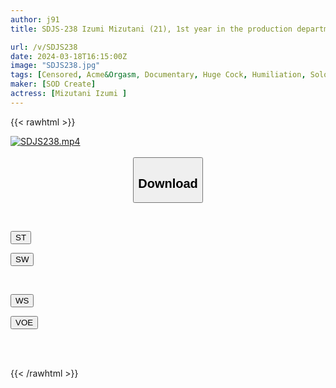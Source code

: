 ```yaml
---
author: j91
title: SDJS-238 Izumi Mizutani (21), 1st year in the production department, overcomes her shyness even though her face turns bright red during naked work! Public shameful squirting SEX while being surrounded by employees while working naked all day!

url: /v/SDJS238
date: 2024-03-18T16:15:00Z
image: "SDJS238.jpg"
tags: [Censored, Acme&Orgasm, Documentary, Huge Cock, Humiliation, Solowork]
maker: [SOD Create]
actress: [Mizutani Izumi ]
---
```



{{< rawhtml >}}

<div class="video" data-videoid="RBwZMXLxjkFdbVJ">
    <a href="javascript:;">
        <img src="/v/SDJS238/SDJS238.jpg" width="WIDTH" height="HEIGHT" alt="SDJS238.mp4" loading="lazy">
    </a>
</div>

<script type="text/javascript" src="https://j91.asia/asset/on-demand-st.js"></script>

<br>
  <link rel="stylesheet" href="https://j91.asia/asset/bs5.css">
  
  <center>
  <button class="btn btn-primary" type="button" data-bs-toggle="collapse" data-bs-target=".multi-collapse" aria-expanded="false" aria-controls="multiCollapseExample1 multiCollapseExample2"><h2>Download</h2></button></center>
</p>
<div class="row">
  <div class="col">
    <div class="collapse multi-collapse" id="multiCollapseExample1">
      <div class="card card-body">
	      	      <br>
<div class="buttons">  
<p><a href="https://streamtape.to/v/RBwZMXLxjkFdbVJ" target="_blank"><button class="btn-hover color-3"><i class="fa fa-download"></i> ST</button></a></p>
<p><a href="https://asnwish.com/ubunkjurxhmw" target="_blank"><button class="btn-hover color-2"><i class="fa fa-download"></i> SW</button></a></p></div>
    </div>
  </div>
</div>
  <div class="col">
    <div class="collapse multi-collapse" id="multiCollapseExample2">
      <div class="card card-body">
	      <br>
<div class="buttons">
<p><a href="https://wolfstream.tv/gvdrkhve5tmb"><button class="btn-hover color-9"><i class="fa fa-download"></i> WS</button></a></p>
<p><a href="https://voe.sx/qyrp4zyx6udo"><button class="btn-hover color-8"><i class="fa fa-download"></i> VOE</button></a></p></div>
<br><br>
      </div>
    </div>
  </div>
</div>

{{< /rawhtml >}}
